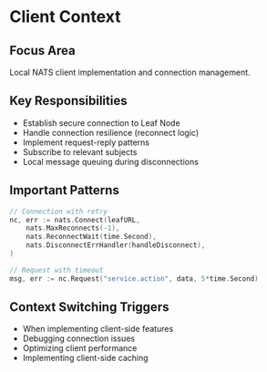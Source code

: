 # Client Context

## Focus Area
Local NATS client implementation and connection management.

## Key Responsibilities
- Establish secure connection to Leaf Node
- Handle connection resilience (reconnect logic)
- Implement request-reply patterns
- Subscribe to relevant subjects
- Local message queuing during disconnections

## Important Patterns
```go
// Connection with retry
nc, err := nats.Connect(leafURL, 
    nats.MaxReconnects(-1),
    nats.ReconnectWait(time.Second),
    nats.DisconnectErrHandler(handleDisconnect),
)

// Request with timeout
msg, err := nc.Request("service.action", data, 5*time.Second)
```

## Context Switching Triggers
- When implementing client-side features
- Debugging connection issues
- Optimizing client performance
- Implementing client-side caching